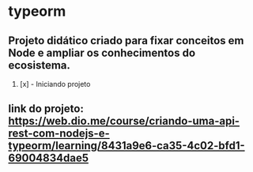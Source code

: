# typeorm

## Projeto didático criado para fixar conceitos em Node e ampliar os conhecimentos do ecosistema.

1. [x] - Iniciando projeto


## link do projeto: https://web.dio.me/course/criando-uma-api-rest-com-nodejs-e-typeorm/learning/8431a9e6-ca35-4c02-bfd1-69004834dae5
